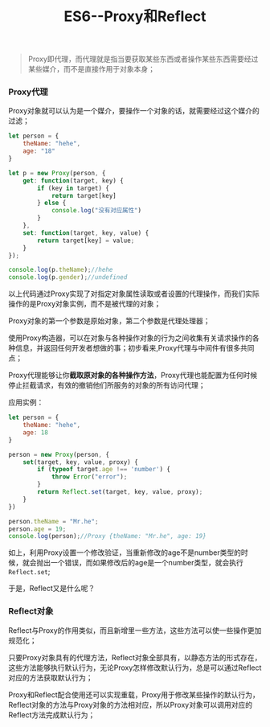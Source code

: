﻿---
title: ES6--Proxy和Reflect
tags:
- es6
---

>Proxy即代理，而代理就是指当要获取某些东西或者操作某些东西需要经过某些媒介，而不是直接作用于对象本身；
### Proxy代理
Proxy对象就可以认为是一个媒介，要操作一个对象的话，就需要经过这个媒介的过滤；
<!--more-->
```javaScript
let person = {
    theName: "hehe",
    age: "18"
}

let p = new Proxy(person, {
    get: function(target, key) {
        if (key in target) {
            return target[key]
        } else {
            console.log("没有对应属性")
        }
    },
    set: function(target, key, value) {
        return target[key] = value;
    }
});

console.log(p.theName);//hehe
console.log(p.gender);//undefined
```
以上代码通过Proxy实现了对指定对象属性读取或者设置的代理操作，而我们实际操作的是Proxy对象实例，而不是被代理的对象；

Proxy对象的第一个参数是原始对象，第二个参数是代理处理器；

使用Proxy构造器，可以在对象与各种操作对象的行为之间收集有关请求操作的各种信息，并返回任何开发者想做的事；初步看来,Proxy代理与中间件有很多共同点；

Proxy代理能够让你**截取原对象的各种操作方法**，Proxy代理也能配置为任何时候停止拦截请求，有效的撤销他们所服务的对象的所有访问代理；

应用实例：
```javaScript
let person = {
    theName: "hehe",
    age: 18
}

person = new Proxy(person, {
    set(target, key, value, proxy) {
        if (typeof target.age !== 'number') {
            throw Error("error");
        }
        return Reflect.set(target, key, value, proxy);
    }
})

person.theName = "Mr.he";
person.age = 19;
console.log(person);//Proxy {theName: "Mr.he", age: 19}
```
如上，利用Proxy设置一个修改验证，当重新修改的age不是number类型的时候，就会抛出一个错误，而如果修改后的age是一个number类型，就会执行`Reflect.set`;

于是，Reflect又是什么呢？
### Reflect对象
Reflect与Proxy的作用类似，而且新增里一些方法，这些方法可以使一些操作更加规范化；

只要Proxy对象具有的代理方法，Reflect对象全部具有，以静态方法的形式存在，这些方法能够执行默认行为，无论Proxy怎样修改默认行为，总是可以通过Reflect对应的方法获取默认行为；

Proxy和Reflect配合使用还可以实现重载，Proxy用于修改某些操作的默认行为，Reflect对象的方法与Proxy对象的方法相对应，所以Proxy对象可以调用对应的Reflect方法完成默认行为；









